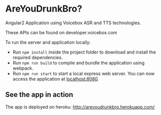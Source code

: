# AreYouDrunkBro?
Angular2 Application using Voicebox ASR and TTS technologies. 

These APIs can be found on developer.voicebox.com

To run the server and application locally:
* Run `npm install` inside the project folder to download and install the required dependencies.
* Run `npm run build` to compile and bundle the application using webpack.
* Run `npm run start` to start a local express web server. You can now access the application at [localhost:8080](http://localhost:8080/).

See the app in action
---------------------

The app is deployed on heroku: http://areyoudrunkbro.herokuapp.com/
